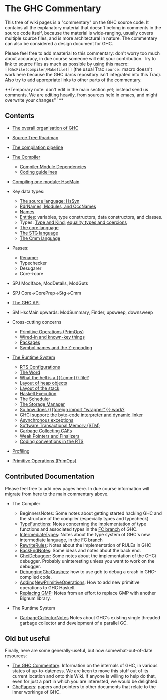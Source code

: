 # The GHC Commentary



This tree of wiki pages is a "commentary" on the GHC source code.  It contains all the explanatory material that doesn't belong in comments in the source code itself, because the material is wide-ranging, usually covers multiple source files, and is more architectural in nature.  The commentary can also be considered a design document for GHC.



Please feel free to add maaterial to this commentary: don't worry too much about accuracy, in due course someone will edit your contribution.  Try to link to source files as much as possible by using this macro: `[[GhcFile(compiler/Makefile)]]` (the usual Trac `source:` macro doesn't work here because the GHC darcs repository isn't integrated into this Trac).  Also try to add appropriate links to other parts of the commentary.



**Temporary note: don't edit in the main section yet; instead send us comments.  We are editing heavily, from sources held in emacs, and might overwrite your changes'''
**


## Contents


- [The overall organisation of GHC](commentary/organisation)
- [Source Tree Roadmap](commentary/source-tree)
- [The compilation pipeline](commentary/pipeline)

- [The Compiler](commentary/compiler)

  - [Compiler Module Dependencies](module-dependencies)
  - [Coding guidelines](commentary/coding-style)

- [Compiling one module: HscMain](commentary/compiler/hsc-main)
- Key data types:

  - [The source language: HsSyn](commentary/compiler/hs-syn-type) 
  - [RdrNames, Modules, and OccNames](commentary/compiler/rdr-name-type)
  - [Names](commentary/compiler/name-type)
  - [Entities](commentary/compiler/entity-types): variables, type constructors, data constructors, and classes.
  - Types: [Type and Kind](commentary/compiler/type-type), [equality types and coercions](commentary/compiler/fc)
  - [The core language](commentary/compiler/core-syn-type)
  - [The STG language](commentary/compiler/stg-syn-type)
  - [The Cmm language](commentary/compiler/cmm-type)
- Passes:

  - [Renamer](commentary/compiler/renamer)
  - Typechecker
  - Desugarer
  - Core-\>core

- SPJ ModIface, ModDetails, ModGuts
- SPJ Core-\>CorePrep-\>Stg-\>Cmm
- [The GHC API](commentary/compiler/api)
- SM HscMain upwards: ModSummary, Finder, upsweep, downsweep

- Cross-cutting concerns

  - [Primitive Operations (PrimOps)](commentary/prim-ops)
  - [Wired-in and known-key things](commentary/compiler/wired-in)
  - [Packages](commentary/packages)
  - [Symbol names and the Z-encoding](commentary/compiler/symbol-names)


  


- [The Runtime System](commentary/rts)

  - [RTS Configurations](commentary/rts/config)
  - [The Word](commentary/rts/word)
  - [What the hell is a {{{.cmm}}} file?](commentary/rts/cmm)
  - [Layout of heap objects](commentary/rts/heap-objects)
  - [Layout of the stack](commentary/rts/stack)
  - [Haskell Execution](commentary/rts/haskell-execution)
  - [The Scheduler](commentary/rts/scheduler)
  - [The Storage Manager](commentary/rts/storage)
  - [So how does {{{foreign import "wrapper"}}} work?](commentary/rts/ffi)
  - [GHCi support: the byte-code interpreter and dynamic linker](commentary/rts/interpreter)
  - [Asynchronous exceptions](commentary/rts/async-exceptions)
  - [Software Transactional Memory (STM)](commentary/rts/stm)
  - [Garbage Collecting CAFs](commentary/rts/ca-fs)
  - [Weak Pointers and Finalizers](commentary/rts/weak)
  - [Coding conventions in the RTS](commentary/rts/conventions)

- [Profiling](commentary/profiling)
- [Primitive Operations (PrimOps)](commentary/prim-ops)

## Contributed Documentation



Please feel free to add new pages here.  In due course information will migrate from here to the main commentary above.


- The Compiler

  - BeginnersNotes: Some notes about getting started hacking GHC and the structure of the compiler (especially types and typecheck)
  - [TypeFunctions](type-functions): Notes concerning the implementation of type functions and associated types in the [
    FC branch](http://darcs.haskell.org/ghc-fc2/) of GHC.
  - [IntermediateTypes](intermediate-types): Notes about the type system of GHC's new intermediate language, in the [
    FC branch](http://darcs.haskell.org/ghc-fc2/)
  - [RewriteRules](rewrite-rules): Notes about the implementation of RULEs in GHC
  - [BackEndNotes](back-end-notes): Some ideas and notes about the back end.
  - [GhciDebugger](ghci-debugger): Some notes about the implementation of the GHCi debugger. Probably uninteresting unless you want to work on the debugger.
  - [DebuggingGhcCrashes](debugging-ghc-crashes): how to use gdb to debug a crash in GHC-compiled code.
  - [AddingNewPrimitiveOperations](adding-new-primitive-operations): How to add new primitive operations to GHC Haskell.
  - [Replacing GMP](replacing-gmp-notes): Notes from an effort to replace GMP with another Bignum library.
- The Runtime System

  - [GarbageCollectorNotes](garbage-collector-notes) Notes about GHC's existing single threaded garbage collector and development of a parallel GC.


 


## Old but useful



Finally, here are some generally-useful, but now somewhat-out-of-date resources:


- [
  The GHC Commentary](http://www.cse.unsw.edu.au/~chak/haskell/ghc/comm/): Information on the internals of GHC, in various states of up-to-dateness.  We are keen to move this stuff out of its current location and onto this Wiki.  If anyone is willing to help do that, even for just a part in which you are interested, we would be delighted.
- [GhcPapers](ghc-papers): papers and pointers to other documents that relate to the inner workings of GHC.

